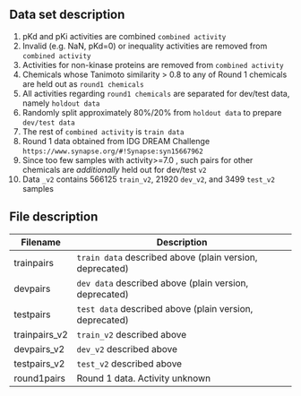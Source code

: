 ## Data set description
1. pKd and pKi activities are combined `combined activity`
2. Invalid (e.g. NaN, pKd=0) or inequality activities are removed  from `combined activity`
3. Activities for non-kinase proteins are removed from `combined activity`
4. Chemicals whose Tanimoto similarity > 0.8 to any of Round 1 chemicals are held out as `round1 chemicals`
5. All activities regarding `round1 chemicals` are separated for dev/test data, namely `holdout data`
6. Randomly split approximately 80%/20% from `holdout data` to prepare `dev/test data`
7. The rest of `combined activity` is `train data`
8. Round 1 data obtained from IDG DREAM Challenge `https://www.synapse.org/#!Synapse:syn15667962`
9. Since too few samples with activity>=7.0 , such pairs for other chemicals are _additionally_ held out for dev/test `v2`
10. Data `_v2` contains 566125 `train_v2`, 21920 `dev_v2`, and 3499 `test_v2` samples

## File description
Filename | Description
----------|----------
trainpairs | `train data` described above (plain version, deprecated)
devpairs | `dev data` described above (plain version, deprecated)
testpairs | `test data` described above (plain version, deprecated)
trainpairs_v2 | `train_v2` described above
devpairs_v2 | `dev_v2` described above
testpairs_v2 | `test_v2` described above
round1pairs | Round 1 data. Activity unknown
